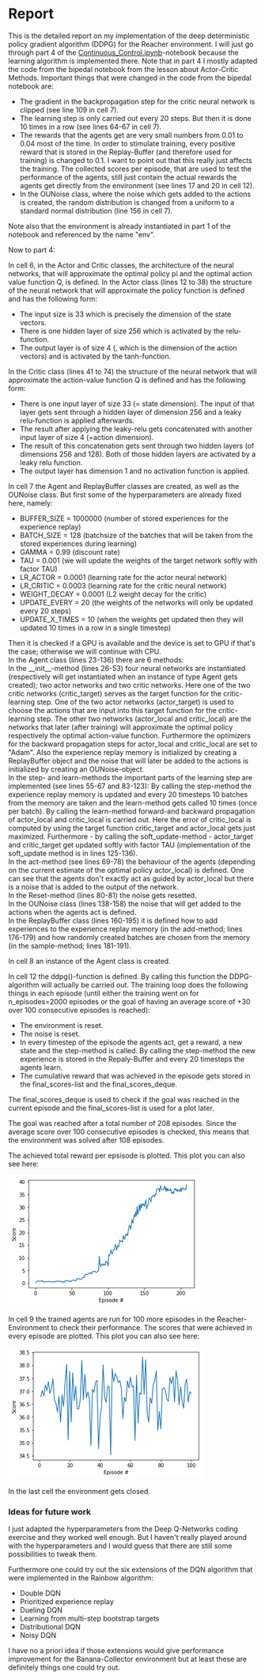 # Report

This is the detailed report on my implementation of the deep deterministic policy gradient algorithm (DDPG) for the Reacher environment. I will just go through part 4 of the [Continuous_Control.ipynb](Continuous_Control.ipynb)-notebook because the learning algorithm is implemented there. Note that in part 4 I mostly adapted the code from the bipedal notebook from the lesson about Actor-Critic Methods. Important things that were changed in the code from the bipedal notebook are:

* The gradient in the backpropagation step for the critic neural network is clipped (see line 109 in cell 7).
* The learning step is only carried out every 20 steps. But then it is done 10 times in a row (see lines 64-67 in cell 7).
* The rewards that the agents get are very small numbers from 0.01 to 0.04 most of the time. In order to stimulate training, every positive reward that is stored in the Replay-Buffer (and therefore used for training) is changed to 0.1. I want to point out that this really just affects the training. The collected scores per episode, that are used to test the performance of the agents, still just contain the actual rewards the agents get directly from the environment (see lines 17 and 20 in cell 12).
* In the OUNoise class, where the noise which gets added to the actions is created, the random distribution is changed from a uniform to a standard normal distribution (line 156 in cell 7).

Note also that the environment is already instantiated in part 1 of the notebook and referenced by the name "env".

Now to part 4:


In cell 6, in the Actor and Critic classes, the architecture of the neural networks, that will approximate the optimal policy pi and the optimal action value function Q, is defined. In the Actor class (lines 12 to 38) the structure of the neural network that will approximate the policy function is defined and has the following form:

* The input size is 33 which is precisely the dimension of the state vectors.
* There is one hidden layer of size 256 which is activated by the relu-function.
* The output layer is of size 4 (, which is the dimension of the action vectors) and is activated by the tanh-function.

In the Critic class (lines 41 to 74) the structure of the neural network that will approximate the action-value function Q is defined and has the following form:

* There is one input layer of size 33 (= state dimension). The input of that layer gets sent through a hidden layer of dimension 256 and a leaky relu-function is applied afterwards.
* The result after applying the leaky-relu gets concatenated with another input layer of size 4 (=action dimension).
* The result of this concatenation gets sent through two hidden layers (of dimensions 256 and 128). Both of those hidden layers are activated by a leaky relu function.
* The output layer has dimension 1 and no activation function is applied.



In cell 7 the Agent and ReplayBuffer classes are created, as well as the OUNoise class. But first some of the hyperparameters are already fixed here, namely:

* BUFFER_SIZE = 1000000   (number of stored experiences for the experience replay)
* BATCH_SIZE = 128        (batchsize of the batches that will be taken from the stored experiences during learning)
* GAMMA = 0.99            (discount rate)
* TAU = 0.001             (we will update the weights of the target network softly with factor TAU)
* LR_ACTOR = 0.0001       (learning rate for the actor neural network)
* LR_CRITIC = 0.0003      (learning rate for the critic neural network)
* WEIGHT_DECAY = 0.0001   (L2 weight decay for the critic)
* UPDATE_EVERY = 20       (the weights of the networks will only be updated every 20 steps)
* UPDATE_X_TIMES = 10     (when the weights get updated then they will updated 10 times in a row in a single timestep)

Then it is checked if a GPU is available and the device is set to GPU if that's the case; otherwise we will continue with CPU.  
In the Agent class (lines 23-136) there are 6 methods:  
In the \_\_init\_\_-method (lines 26-53) four neural networks are instantiated (respectively will get instantiated when an instance of type Agent gets created); two actor networks and two critic networks. Here one of the two critic networks (critic\_target) serves as the target function for the critic-learning step. One of the two actor networks (actor\_target) is used to choose the actions that are input into this target function for the critic-learning step. The other two networks (actor\_local and critic\_local) are the networks that later (after training) will approximate the optimal policy respectively the optimal action-value function. Furthermore the optimizers for the backward propagation steps for actor\_local and critic\_local are set to "Adam". Also the experience replay memory is initialized by creating a ReplayBuffer object and the noise that will later be added to the actions is initialized by creating an OUNoise-object.  
In the step- and learn-methods the important parts of the learning step are implemented (see lines 55-67 and 83-123): By calling the step-method the experience replay memory is updated and every 20 timesteps 10 batches from the memory are taken and the learn-method gets called 10 times (once per batch). By calling the learn-method forward-and backward propagation of actor\_local and critic\_local is carried out. Here the error of critic\_local is computed by using the target function critic\_target and actor\_local gets just maximized. Furthermore - by calling the soft\_update-method - actor\_target and critic\_target get updated softly with factor TAU (implementation of the soft\_update method is in lines 125-136).  
In the act-method (see lines 69-78) the behaviour of the agents (depending on the current estimate of the optimal policy actor\_local) is defined. One can see that the agents don't exactly act as guided by actor\_local but there is a noise that is added to the output of the network.   
In the Reset-method (lines 80-81) the noise gets resetted.  
In the OUNoise class (lines 138-158) the noise that will get added to the actions when the agents act is defined.  
In the ReplayBuffer class (lines 160-195) it is defined how to add experiences to the experience replay memory (in the add-method; lines 176-179) and how randomly created batches are chosen from the memory (in the sample-method; lines 181-191).


In cell 8 an instance of the Agent class is created.


In cell 12 the ddpg()-function is defined. By calling this function the DDPG-algorithm will actually be carried out. The training loop does the following things in each episode (until either the training went on for n_episodes=2000 episodes or the goal of having an average score of +30 over 100 consecutive episodes is reached):
* The environment is reset.
* The noise is reset.
* In every timestep of the episode the agents act, get a reward, a new state and the step-method is called. By calling the step-method the new experience is stored in the Repaly-Buffer and every 20 timesteps the agents learn.
* The cumulative reward that was achieved in the episode gets stored in the final\_scores-list and the final\_scores\_deque.


The final\_scores\_deque is used to check if the goal was reached in the current episode and the final\_scores-list is used for a plot later.


The goal was reached after a total number of 208 episodes. Since the average score over 100 consecutive episodes is checked, this means that the environment was solved after 108 episodes.

The achieved total reward per epsisode is plotted. This plot you can also see here:

![image info](./Pictures/training_plot.png)

In cell 9 the trained agents are run for 100 more episodes in the Reacher-Environment to check their performance. The scores that were achieved in every episode are plotted. This plot you can also see here:

![image info](./Pictures/test_plot.png)

In the last cell the environment gets closed.

### Ideas for future work

I just adapted the hyperparameters from the Deep Q-Networks coding exercise and they worked well enough. But I haven't really played around with the hyperparameters and I would guess that there are still some possibilities to tweak them.

Furthermore one could try out the six extensions of the DQN algorithm that were implemented in the Rainbow algorithm:
* Double DQN
* Prioritized experience replay 
* Dueling DQN 
* Learning from multi-step bootstrap targets
* Distributional DQN
* Noisy DQN

I have no a priori idea if those extensions would give performance improvement for the Banana-Collector environment but at least these are definitely things one could try out.
